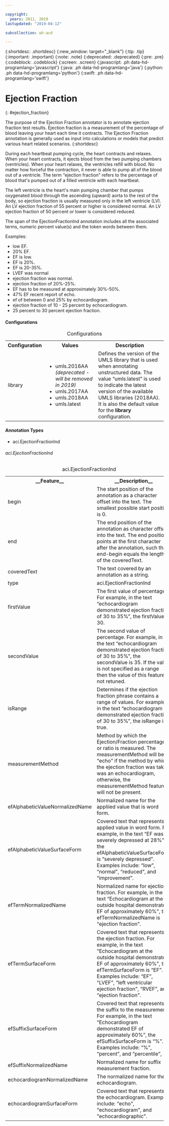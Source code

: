 ```yaml
---

copyright:
  years: 2011, 2019
lastupdated: "2019-04-12"

subcollection: wh-acd

---
```


{:shortdesc: .shortdesc}
{:new_window: target="_blank"}
{:tip: .tip}
{:important: .important}
{:note: .note}
{:deprecated: .deprecated}
{:pre: .pre}
{:codeblock: .codeblock}
{:screen: .screen}
{:javascript: .ph data-hd-programlang='javascript'}
{:java: .ph data-hd-programlang='java'}
{:python: .ph data-hd-programlang='python'}
{:swift: .ph data-hd-programlang='swift'}

# Ejection Fraction
{: #ejection_fraction}

The purpose of the Ejection Fraction annotator is to annotate ejection fraction test results. Ejection fraction is a measurement of the percentage of blood leaving your heart each time it contracts. The Ejection Fraction annotation is generally used as input into calculations or models that predict various heart related scenarios.
{:shortdesc}

During each heartbeat pumping cycle, the heart contracts and relaxes. When your heart contracts, it ejects blood from the two pumping chambers (ventricles). When your heart relaxes, the ventricles refill with blood. No matter how forceful the contraction, it never is able to pump all of the blood out of a ventricle. The term <q>ejection fraction</q> refers to the percentage of blood that's pumped out of a filled ventricle with each heartbeat.

The left ventricle is the heart's main pumping chamber that pumps oxygenated blood through the ascending (upward) aorta to the rest of the body, so ejection fraction is usually measured only in the left ventricle (LV). An LV ejection fraction of 55 percent or higher is considered normal. An LV ejection fraction of 50 percent or lower is considered reduced.

The span of the EjectionFractionInd annotation includes all the associated terms, numeric percent value(s) and the token words between them.

Examples:

* low EF.
* 20% EF.
* EF is low.
* EF is 20%.
* EF is 20-35%.
* LVEF was normal
* ejection fraction was normal.
* ejection fraction of 20%-25%.
* EF has to be measured at approximately 30%-50%.
* 47% EF recent report of echo.
* ef of between 0 and 25% by echocardiogram.
* ejection fraction of 10 - 25 percent by echocardiogram.
* 25 percent to 30 percent ejection fraction.

<h4>Configurations</h4>

<table>
<caption>Configurations</caption>
<tr>
<th>Configuration</t>
<th>Values</th>
<th>Description</th>
</tr>
<tr>
<td>library</td>
<td>
<ul>
  <li>umls.2016AA <i>(deprecated - will be removed in 2019)</i></li>
  <li>umls.2017AA</li>
  <li>umls.2018AA</li>
  <li>umls.latest</li>
</ul>
</td>
<td>Defines the version of the UMLS library that is used when annotating unstructured data.  The value <q>umls.latest</q> is used to indicate the latest version of the available UMLS libraries (2018AA).  It is also the default value for the <b>library</b> configuration.</td>
</tr>
</table>

<h4>Annotation Types</h4>

* aci.EjectionFractionInd

###### aci.EjectionFractionInd

<table>
<caption>aci.EjectionFractionInd</caption>
<tr><th>__Feature__</th><th>__Description__</th></tr>
</thd><td>begin</td><td>The start position of the annotation as a character offset into the text. The smallest possible start position is 0.</td></tr>
<tr><td>end</td><td>The end position of the annotation as character offset into the text. The end position points at the first character after the annotation, such that end-begin equals the length of the coveredText.</td></tr>
<tr><td>coveredText</td><td>The text covered by an annotation as a string.</td></tr>
<tr><td>type</td><td>aci.EjectionFractionInd</td></tr>
<tr><td>firstValue</td><td>The first value of percentage.  For example, in the text “echocardiogram demonstrated ejection fraction of 30 to 35%”, the firstValue is 30.</td></tr>
<tr><td>secondValue</td><td>The second value of percentage.  For example, in the text “echocardiogram demonstrated ejection fraction of 30 to 35%”, the secondValue is 35.  If the value is not specified as a range then the value of this feature is not retuned.</td></tr>
<tr><td>isRange</td><td>Determines if the ejection fraction phrase contains a range of values.  For example, in the text “echocardiogram demonstrated ejection fraction of 30 to 35%”, the isRange is true.</td></tr>
<tr><td>measurementMethod</td><td>Method by which the Ejection/Fraction percentage or ratio is measured.  The measurementMethod will be <q>echo</q> if the method by which the ejection fraction was take was an echocardiogram, otherwise, the measurementMethod  feature will not be present.</td></tr>
<tr><td>efAlphabeticValueNormalizedName</td><td>Normalized name for the appliied value that is word form.</td></tr>
<tr><td>efAlphabeticValueSurfaceForm</td><td>Covered text that represents applied value in word form.   For example, in the text <q>EF was severely depressed at 28%</q>, the efAlphabeticValueSurfaceForm is <q>severely depressed</q>.  Examples include:   <q>low</q>, <q>normal</q>, <q>reduced</q>, and <q>improvement</q>.</td></tr>
<tr><td>efTermNormalizedName</td><td>Normalized name for ejection fraction.   For example, in the text <q>Echocardiogram at the outside hospital demonstrated EF of approximately 60%</q>, the efTermNormalizedName is <q>ejection fraction</q>.</td></tr>
<tr><td>efTermSurfaceForm</td><td>Covered text that represents the ejection fraction.   For example, in the text <q>Echocardiogram at the outside hospital demonstrated EF of approximately 60%</q>, the efTermSurfaceForm is <q>EF</q>.  Examples include:  <q>EF</q>, <q>LVEF</q>, <q>left ventricular ejection fraction</q>, <q>RVEF</q>,  and <q>ejection fraction</q>.</td></tr>
<tr><td>efSuffixSurfaceForm</td><td>Covered text that represents the suffix to the measurement.  For example, in the text <q>Echocardiogram demonstrated EF of approximately 60%</q>, the efSuffixSurfaceForm is <q>%</q>.  Examples include: <q>%</q>, <q>percent</q>,  and <q>percentile</q>,</td></tr>
<tr><td>efSuffixNormalizedName</td><td>Normalized name for suffix measurement fraction.</td></tr>
<tr><td>echocardiogramNormalizedName</td><td>The normalized name for the echocardiogram.</td></tr>
<tr><td>echocardiogramSurfaceForm</td><td>Covered text that represents the echocardiogram.  Examples include:   <q>echo</q>, <q>echocardiogram</q>, and  "echocardiographic".</td></tr>
</table>
